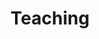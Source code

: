 ---
title: Teaching
type: landing

sections:
  - block: markdown
    content:
      title: 'Courses Taught'
      subtitle: ''
      text: |-
        **Instructor of Record - Graduate Seminars**
        
        Indiana University
          - Baroque and Classical Musical Form
          - Renaissance Counterpoint
          - History of Music Theory I
          - Graduate Theory Review
          - Music and Media Revolutions
        
        Rutgers University
          - Study in Music Analysis
        
        University of British Columbia
          - Topics in the History of Music Theory

        
        Some to undergraduates, others to graduates.

        I'd like to teach some more!

    design:
      columns: '1'
 # - block: markdown
 #   content:
 #     title: 'Institutions where I've Taught'
 #     subtitle: ''
 #     text: ''
 #   design:
 #     columns: '1'




---